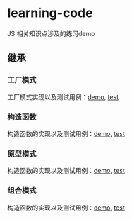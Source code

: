 # learning-code
JS 相关知识点涉及的练习demo

## 继承
### 工厂模式
工厂模式实现以及测试用例：[demo](https://github.com/wangyimei/learning-code/blob/master/src/object/factory.js), [test](https://github.com/wangyimei/learing-code/blob/master/test/factory.js)
### 构造函数
构造函数的实现以及测试用例：[demo](https://github.com/wangyimei/learning-code/blob/master/src/object/constructor.js), [test](https://github.com/wangyimei/learing-code/blob/master/test/constructor.js) 
### 原型模式
构造函数的实现以及测试用例：[demo](https://github.com/wangyimei/learning-code/blob/master/src/object/prototype.js), [test](https://github.com/wangyimei/learing-code/blob/master/test/prototype.js)
### 组合模式
构造函数的实现以及测试用例：[demo](https://github.com/wangyimei/learning-code/blob/master/src/object/minix.js), [test](https://github.com/wangyimei/learing-code/blob/master/test/minix.js)
